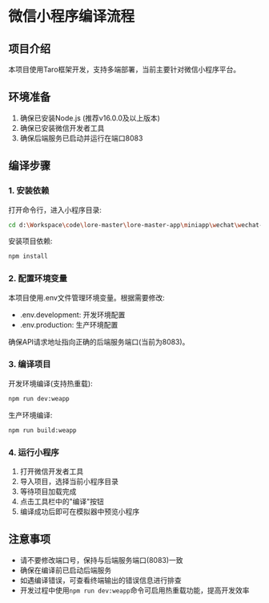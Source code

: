 # 微信小程序编译流程

## 项目介绍
本项目使用Taro框架开发，支持多端部署，当前主要针对微信小程序平台。

## 环境准备
1. 确保已安装Node.js (推荐v16.0.0及以上版本)
2. 确保已安装微信开发者工具
3. 确保后端服务已启动并运行在端口8083

## 编译步骤

### 1. 安装依赖
打开命令行，进入小程序目录:
```bash
cd d:\Workspace\code\lore-master\lore-master-app\miniapp\wechat\wechat-miniapp
```

安装项目依赖:
```bash
npm install
```

### 2. 配置环境变量
本项目使用.env文件管理环境变量。根据需要修改:
- .env.development: 开发环境配置
- .env.production: 生产环境配置

确保API请求地址指向正确的后端服务端口(当前为8083)。

### 3. 编译项目
开发环境编译(支持热重载):
```bash
npm run dev:weapp
```

生产环境编译:
```bash
npm run build:weapp
```

### 4. 运行小程序
1. 打开微信开发者工具
2. 导入项目，选择当前小程序目录
3. 等待项目加载完成
4. 点击工具栏中的"编译"按钮
5. 编译成功后即可在模拟器中预览小程序

## 注意事项
- 请不要修改端口号，保持与后端服务端口(8083)一致
- 确保在编译前已启动后端服务
- 如遇编译错误，可查看终端输出的错误信息进行排查
- 开发过程中使用`npm run dev:weapp`命令可启用热重载功能，提高开发效率